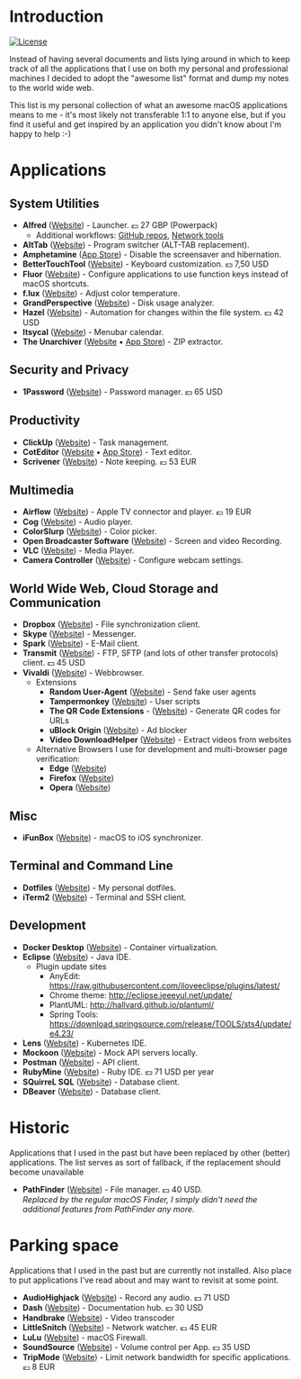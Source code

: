 # Introduction

[![License](https://img.shields.io/:license-mit-blue.svg)](https://www.mit-license.org/)

Instead of having several documents and lists lying around in which to keep track of all the applications that I use on both my personal and professional machines I decided to adopt the "awesome list" format and dump my notes to the world wide web.

This list is my personal collection of what an awesome macOS applications means to me - it's most likely not transferable 1:1 to anyone else, but if you find it useful and get inspired by an application you didn't know about I'm happy to help :-)

# Applications

## System Utilities
* **Alfred** ([Website](https://www.alfredapp.com/)) - Launcher. 💷 27 GBP (Powerpack)
    * Additional workflows:
      [GitHub repos](https://github.com/edgarjs/alfred-github-repos),
      [Network tools](https://github.com/fniephaus/alfred-network)
* **AltTab** ([Website](https://alt-tab-macos.netlify.app)) - Program switcher (ALT-TAB replacement).
* **Amphetamine** ([App Store](https://apps.apple.com/de/app/amphetamine/id937984704)) - Disable the screensaver and hibernation.
* **BetterTouchTool** ([Website](https://folivora.ai/downloads)) - Keyboard customization. 💵 7,50 USD
* **Fluor** ([Website](https://github.com/Pyroh/Fluor)) - Configure applications to use function keys instead of macOS shortcuts.
* **f.lux** ([Website](https://justgetflux.com/news/pages/macquickstart/)) - Adjust color temperature.
* **GrandPerspective** ([Website](http://grandperspectiv.sourceforge.net)) - Disk usage analyzer.
* **Hazel** ([Website](https://www.noodlesoft.com/)) - Automation for changes within the file system. 💵 42 USD
* **Itsycal** ([Website](https://www.mowglii.com/itsycal/)) - Menubar calendar.
* **The Unarchiver** ([Website](https://theunarchiver.com/) ▪ [App Store](https://apps.apple.com/us/app/the-unarchiver/id425424353)) - ZIP extractor.

## Security and Privacy
* **1Password** ([Website](https://1password.com/downloads/mac/)) - Password manager. 💵 65 USD

## Productivity
* **ClickUp** ([Website](https://clickup.com)) - Task management.
* **CotEditor** ([Website](https://coteditor.com/) ▪ [App Store](https://apps.apple.com/app/coteditor/id1024640650)) - Text editor.
* **Scrivener** ([Website](https://www.literatureandlatte.com/scrivener/download)) - Note keeping. 💶 53 EUR

## Multimedia
* **Airflow** ([Website](https://airflow.app/)) - Apple TV connector and player. 💶 19 EUR
* **Cog** ([Website](https://kode54.net/cog)) - Audio player.
* **ColorSlurp** ([Website](https://colorslurp.com/)) - Color picker.
* **Open Broadcaster Software** ([Website](https://obsproject.com/)) - Screen and video Recording.
* **VLC** ([Website](https://www.videolan.org/vlc/)) - Media Player.
* **Camera Controller** ([Website](https://github.com/Itaybre/CameraController)) - Configure webcam settings.

## World Wide Web, Cloud Storage and Communication
* **Dropbox** ([Website](https://www.dropbox.com/downloading)) - File synchronization client.
* **Skype** ([Website](https://en.wikipedia.org/wiki/Skype)) - Messenger.
* **Spark** ([Website](https://sparkmailapp.com/)) - E-Mail client.
* **Transmit** ([Website](https://panic.com/transmit/)) - FTP, SFTP (and lots of other transfer protocols) client. 💵 45 USD
* **Vivaldi** ([Website](https://vivaldi.com/)) - Webbrowser.
    * Extensions
        * **Random User-Agent** ([Website](https://chrome.google.com/webstore/detail/random-user-agent/einpaelgookohagofgnnkcfjbkkgepnp)) - Send fake user agents
        * **Tampermonkey** ([Website](https://chrome.google.com/webstore/detail/tampermonkey/dhdgffkkebhmkfjojejmpbldmpobfkfo)) - User scripts
        * **The QR Code Extensions** - ([Website](https://chrome.google.com/webstore/detail/the-qr-code-extension/oijdcdmnjjgnnhgljmhkjlablaejfeeb)) - Generate QR codes for URLs
        * **uBlock Origin** ([Website](https://chrome.google.com/webstore/detail/ublock-origin/cjpalhdlnbpafiamejdnhcphjbkeiagm)) - Ad blocker
        * **Video DownloadHelper** ([Website](https://chrome.google.com/webstore/detail/video-downloadhelper/lmjnegcaeklhafolokijcfjliaokphfk)) - Extract videos from websites
    * Alternative Browsers I use for development and multi-browser page verification:
        * **Edge** ([Website](https://www.microsoft.com/de-de/edge))
        * **Firefox** ([Website](https://www.mozilla.org/de/firefox/))
        * **Opera** ([Website](https://www.opera.com/))

## Misc
* **iFunBox** ([Website](https://www.i-funbox.com/)) - macOS to iOS synchronizer.

## Terminal and Command Line
* **Dotfiles** ([Website](https://github.com/perdian/dotfiles)) - My personal dotfiles.
* **iTerm2** ([Website](https://iterm2.com/index.html)) - Terminal and SSH client.

## Development
* **Docker Desktop** ([Website](https://docs.docker.com/docker-for-mac/install/)) - Container virtualization.
* **Eclipse** ([Website](https://download.eclipse.org/eclipse/downloads/)) - Java IDE.
    * Plugin update sites
        * AnyEdit: https://raw.githubusercontent.com/iloveeclipse/plugins/latest/
        * Chrome theme: http://eclipse.jeeeyul.net/update/
        * PlantUML: http://hallvard.github.io/plantuml/
        * Spring Tools: https://download.springsource.com/release/TOOLS/sts4/update/e4.23/
* **Lens** ([Website](https://k8slens.dev)) - Kubernetes IDE.
* **Mockoon** ([Website](https://mockoon.com/#download)) - Mock API servers locally.
* **Postman** ([Website](https://www.postman.com/downloads/)) - API client.
* **RubyMine** ([Website](https://www.jetbrains.com/ruby/)) - Ruby IDE. 💵 71 USD per year
* **SQuirreL SQL** ([Website](http://squirrel-sql.sourceforge.net)) - Database client.
* **DBeaver** ([Website](https://dbeaver.io/download/)) - Database client.

# Historic

Applications that I used in the past but have been replaced by other (better) applications. The list serves as sort of fallback, if the replacement should become unavailable

* **PathFinder** ([Website](https://cocoatech.com/#/)) - File manager. 💵 40 USD. \
  *Replaced by the regular macOS Finder, I simply didn't need the additional features from PathFinder any more.*

# Parking space

Applications that I used in the past but are currently not installed.
Also place to put applications I've read about and may want to revisit at some point.

* **AudioHighjack** ([Website](https://www.rogueamoeba.com/audiohijack/)) - Record any audio. 💵 71 USD
* **Dash** ([Website](https://kapeli.com/dash)) - Documentation hub. 💵 30 USD
* **Handbrake** ([Website](https://handbrake.fr)) - Video transcoder
* **LittleSnitch** ([Website](https://www.obdev.at/products/littlesnitch/index.html)) - Network watcher. 💶 45 EUR
* **LuLu** ([Website](https://github.com/objective-see/LuLu)) - macOS Firewall.
* **SoundSource** ([Website](https://rogueamoeba.com/soundsource/)) - Volume control per App. 💵 35 USD
* **TripMode** ([Website](https://tripmode.ch/)) - Limit network bandwidth for specific applications. 💶 8 EUR
